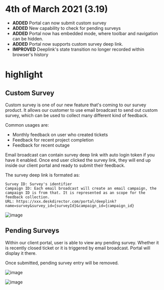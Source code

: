 # 4th of March 2021 (3.19)
- **ADDED** Portal can now submit custom survey
- **ADDED** New capability to check for pending surveys
- **ADDED** Portal now has embedded mode, where toolbar and navigation can be hidden.
- **ADDED** Portal now supports custom survey deep link.
- **IMPROVED** Deeplink's state transition no longer recorded within browser's history

# highlight

## Custom Survey

Custom survey is one of our new feature that's coming to our survey product. It allows our customer to use email broadcast to send out custom survey, which can be used to collect many different kind of feedback.

Common usages are:
* Monthly feedback on user who created tickets
* Feedback for recent project completion
* Feedback for recent outage

Email broadcast can contain survey deep link with auto login token if you have it enabled. Once end user clicked the survey link, they will end up inside our client portal and ready to submit their feedback.

The survey deep link is formated as:
```
Survey ID: Survey's identifier
Campaign ID: Each email broadcast will create an email campaign, the campaign ID is from that. It is represented as an scope for the feedback collection.
URL: https://xxx.deskdirector.com/portal/deeplink?name=survey&survey_id={surveyId}&campaign_id={campaign_id}
```

![image](https://user-images.githubusercontent.com/1712143/109879586-a6e9ff80-7cda-11eb-8449-f5d2d9806992.png)

## Pending Surveys
Within our client portal, user is able to view any pending survey. Whether it is recently closed ticket or it is triggered by email broadcast. Portal will display it there.

Once submitted, pending survey entry will be removed.

![image](https://user-images.githubusercontent.com/1712143/109879526-8cb02180-7cda-11eb-905a-4e2efe6da5e7.png)

![image](https://user-images.githubusercontent.com/1712143/109879560-9b96d400-7cda-11eb-8fb2-8b5ce1915bcb.png)
